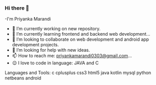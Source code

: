 ### Hi there 👋
-I'm Priyanka Marandi
- 🔭 I’m currently working on new repository.
- 🌱 I’m currently learning frontend and backend web development...
- 👯 I’m looking to collaborate on web development and android app development projects.
- 🤔 I’m looking for help with new ideas.
- 📫 How to reach me: priyankamarandi0303@gmail.com...
- 😉 I love to code in language: JAVA and C  

Languages and Tools:
c cplusplus css3 html5 java kotlin mysql python netbeans android


